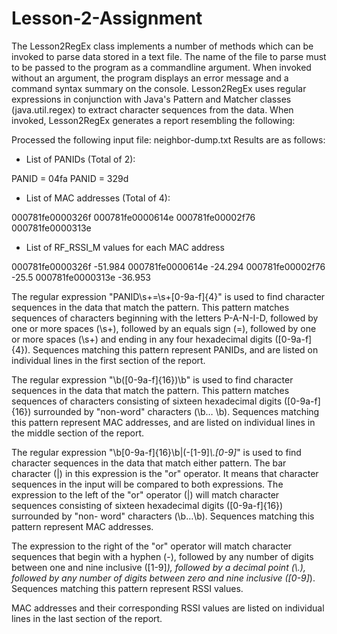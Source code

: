 # Lesson-2-Assignment


The Lesson2RegEx class implements a number of methods which can be invoked to
parse  data stored  in a text file. The  name of the file to parse must to be
passed  to  the program  as a  commandline argument.  When invoked without an
argument,  the program displays an error message and a command syntax summary
on  the  console. Lesson2RegEx  uses regular  expressions in conjunction with
Java's  Pattern and  Matcher classes  (java.util.regex) to  extract character
sequences  from  the data.  When  invoked,  Lesson2RegEx generates  a  report
resembling the following:

Processed the following input file:
neighbor-dump.txt
Results are as follows:

- List of PANIDs (Total of 2):

PANID = 04fa
PANID = 329d

- List of MAC addresses (Total of 4):

000781fe0000326f
000781fe0000614e
000781fe00002f76
000781fe0000313e

- List of RF_RSSI_M values for each MAC address

000781fe0000326f -51.984
000781fe0000614e -24.294
000781fe00002f76 -25.5
000781fe0000313e -36.953

The  regular expression "PANID\\s+=\\s+[0-9a-f]{4}" is used to find character
sequences  in the data that match the pattern. This pattern matches sequences
of  characters beginning  with the letters P-A-N-I-D, followed by one or more
spaces (\\s+), followed by an equals sign (=), followed by one or more spaces
(\\s+)  and  ending in  any four  hexadecimal digits ([0-9a-f]{4}). Sequences
matching this pattern represent PANIDs, and are listed on individual lines in
the first section of the report.

The  regular  expression "\\b([0-9a-f]{16})\\b"  is  used  to find  character
sequences  in the data that match the pattern. This pattern matches sequences
of   characters  consisting  of  sixteen  hexadecimal  digits  ([0-9a-f]{16})
surrounded  by  "non-word" characters  (\\b…  \\b).  Sequences matching  this
pattern  represent  MAC addresses, and are  listed on individual lines in the
middle section of the report.

The regular expression "\\b[0-9a-f]{16}\\b|(-[1-9]*\\.[0-9]*" is used to find
character  sequences in the data that match either pattern. The bar character
(|)  in  this expression  is  the  "or"  operator.  It means  that  character
sequences  in the  input will be compared to both expressions. The expression
to  the  left  of  the  "or" operator  (|)  will  match  character  sequences
consisting  of  sixteen hexadecimal digits ([0-9a-f]{16}) surrounded by "non-
word"  characters (\\b…\\b).  Sequences matching  this pattern  represent MAC
addresses.

The  expression to  the  right  of the  "or"  operator  will match  character
sequences  that  begin with  a hyphen  (-), followed by  any number of digits
between  one and  nine inclusive ([1-9]*), followed by a decimal point (\\.),
followed  by  any number of digits  between zero and nine inclusive ([0-9]*).
Sequences matching this pattern represent RSSI values.

MAC  addresses  and their corresponding  RSSI values are listed on individual
lines in the last section of the report.

